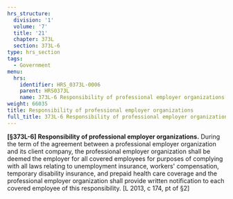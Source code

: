 ```yaml
---
hrs_structure:
  division: '1'
  volume: '7'
  title: '21'
  chapter: 373L
  section: 373L-6
type: hrs_section
tags:
  - Government
menu:
  hrs:
    identifier: HRS_0373L-0006
    parent: HRS0373L
    name: 373L-6 Responsibility of professional employer organizations
weight: 66035
title: Responsibility of professional employer organizations
full_title: 373L-6 Responsibility of professional employer organizations
---
```

**[§373L-6] Responsibility of professional employer organizations.** During the term of the agreement between a professional employer organization and its client company, the professional employer organization shall be deemed the employer for all covered employees for purposes of complying with all laws relating to unemployment insurance, workers' compensation, temporary disability insurance, and prepaid health care coverage and the professional employer organization shall provide written notification to each covered employee of this responsibility. [L 2013, c 174, pt of §2]